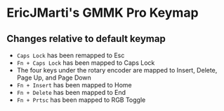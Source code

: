 # EricJMarti's GMMK Pro Keymap

## Changes relative to default keymap

- `Caps Lock` has been remapped to Esc
- `Fn + Caps Lock` has been mapped to Caps Lock
- The four keys under the rotary encoder are mapped to Insert, Delete, Page Up, and Page Down
- `Fn + Insert` has been mapped to Home
- `Fn + Delete` has been mapped to End
- `Fn + Prtsc` has been mapped to RGB Toggle
